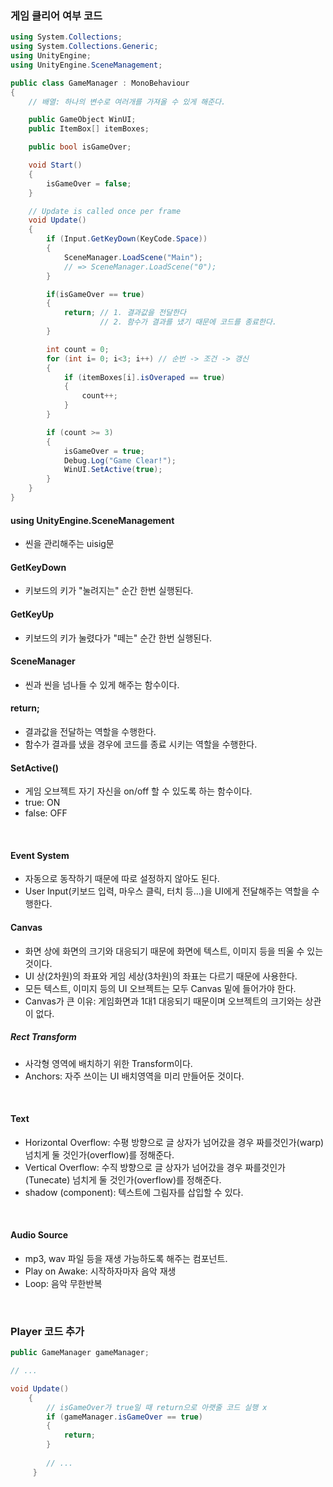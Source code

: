 ### 게임 클리어 여부 코드
```C#
using System.Collections;
using System.Collections.Generic;
using UnityEngine;
using UnityEngine.SceneManagement;

public class GameManager : MonoBehaviour
{
    // 배열: 하나의 변수로 여러개를 가져올 수 있게 해준다.

    public GameObject WinUI;
    public ItemBox[] itemBoxes;

    public bool isGameOver;

    void Start()
    {
        isGameOver = false;
    }

    // Update is called once per frame
    void Update()
    {
        if (Input.GetKeyDown(KeyCode.Space))
        {
            SceneManager.LoadScene("Main");
            // => SceneManager.LoadScene("0");
        }

        if(isGameOver == true)
        {
            return; // 1. 결과값을 전달한다
                    // 2. 함수가 결과를 냈기 때문에 코드를 종료한다.
        }

        int count = 0;
        for (int i= 0; i<3; i++) // 순번 -> 조건 -> 갱신
        {
            if (itemBoxes[i].isOveraped == true)
            {
                count++;
            }
        }

        if (count >= 3)
        {
            isGameOver = true;
            Debug.Log("Game Clear!");
            WinUI.SetActive(true);           
        }
    }
}

```
#### using UnityEngine.SceneManagement
- 씬을 관리해주는 uisig문

#### GetKeyDown
- 키보드의 키가 "눌려지는" 순간 한번 실행된다.

#### GetKeyUp
- 키보드의 키가 눌렸다가 "떼는" 순간 한번 실행된다.

#### SceneManager
- 씬과 씬을 넘나들 수 있게 해주는  함수이다.

#### return;
- 결과값을 전달하는 역할을 수행한다.
- 함수가 결과를 냈을 경우에 코드를 종료 시키는 역할을 수행한다.

#### SetActive()
- 게임 오브젝트 자기 자신을 on/off 할 수 있도록 하는 함수이다.
- true: ON
- false: OFF

<br>

#### Event System
- 자동으로 동작하기 때문에 따로 설정하지 않아도 된다.
- User Input(키보드 입력, 마우스 클릭, 터치 등...)을 UI에게 전달해주는 역할을 수행한다.

#### Canvas
- 화면 상에 화면의 크기와 대응되기 때문에 화면에 텍스트, 이미지 등을 띄울 수 있는 것이다.
- UI 상(2차원)의 좌표와 게임 세상(3차원)의 좌표는 다르기 때문에 사용한다.
- 모든 텍스트, 이미지 등의 UI 오브젝트는 모두 Canvas 밑에 들어가야 한다.
- Canvas가 큰 이유: 게임화면과 1대1 대응되기 때문이며 오브젝트의 크기와는 상관이 없다.

##### Rect  Transform
- 사각형 영역에 배치하기 위한 Transform이다.
- Anchors: 자주 쓰이는 UI 배치영역을 미리 만들어둔 것이다.

<br>

#### Text
- Horizontal Overflow: 수평 방향으로 글 상자가 넘어갔을 경우 짜를것인가(warp) 넘치게 둘 것인가(overflow)를 정해준다.
- Vertical Overflow: 수직 방향으로 글 상자가 넘어갔을 경우 짜를것인가(Tunecate) 넘치게 둘 것인가(overflow)를 정해준다.
- shadow (component): 텍스트에 그림자를 삽입할 수 있다.

<br>

#### Audio Source
- mp3, wav 파일 등을 재생 가능하도록 해주는 컴포넌트.
- Play on Awake: 시작하자마자 음악 재생
- Loop: 음악 무한반복

<br>

### Player 코드 추가
```C#
public GameManager gameManager;

// ...

void Update()
    {
        // isGameOver가 true일 때 return으로 아랫줄 코드 실행 x
        if (gameManager.isGameOver == true)
        {
            return;
        }
        
        // ...
     }
```
